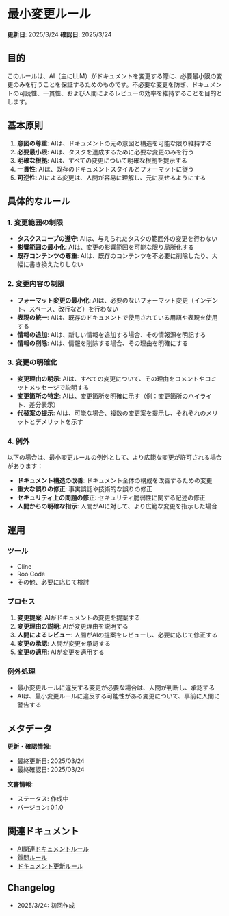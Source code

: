 # 最小変更ルール

**更新日**: 2025/3/24
**確認日**: 2025/3/24

## 目的

このルールは、AI（主にLLM）がドキュメントを変更する際に、必要最小限の変更のみを行うことを保証するためのものです。不必要な変更を防ぎ、ドキュメントの可読性、一貫性、および人間によるレビューの効率を維持することを目的とします。

## 基本原則

1. **意図の尊重**: AIは、ドキュメントの元の意図と構造を可能な限り維持する
2. **必要最小限**: AIは、タスクを達成するために必要な変更のみを行う
3. **明確な根拠**: AIは、すべての変更について明確な根拠を提示する
4. **一貫性**: AIは、既存のドキュメントスタイルとフォーマットに従う
5. **可逆性**: AIによる変更は、人間が容易に理解し、元に戻せるようにする

## 具体的なルール

### 1. 変更範囲の制限

- **タスクスコープの遵守**: AIは、与えられたタスクの範囲外の変更を行わない
- **影響範囲の最小化**: AIは、変更の影響範囲を可能な限り局所化する
- **既存コンテンツの尊重**: AIは、既存のコンテンツを不必要に削除したり、大幅に書き換えたりしない

### 2. 変更内容の制限

- **フォーマット変更の最小化**: AIは、必要のないフォーマット変更（インデント、スペース、改行など）を行わない
- **表現の統一**: AIは、既存のドキュメントで使用されている用語や表現を使用する
- **情報の追加**: AIは、新しい情報を追加する場合、その情報源を明記する
- **情報の削除**: AIは、情報を削除する場合、その理由を明確にする

### 3. 変更の明確化

- **変更理由の明示**: AIは、すべての変更について、その理由をコメントやコミットメッセージで説明する
- **変更箇所の特定**: AIは、変更箇所を明確に示す（例：変更箇所のハイライト、差分表示）
- **代替案の提示**: AIは、可能な場合、複数の変更案を提示し、それぞれのメリットとデメリットを示す

### 4. 例外

以下の場合は、最小変更ルールの例外として、より広範な変更が許可される場合があります：

- **ドキュメント構造の改善**: ドキュメント全体の構成を改善するための変更
- **重大な誤りの修正**: 事実誤認や技術的な誤りの修正
- **セキュリティ上の問題の修正**: セキュリティ脆弱性に関する記述の修正
- **人間からの明確な指示**: 人間がAIに対して、より広範な変更を指示した場合

## 運用

### ツール

- Cline
- Roo Code
- その他、必要に応じて検討

### プロセス

1. **変更提案**: AIがドキュメントの変更を提案する
2. **変更理由の説明**: AIが変更理由を説明する
3. **人間によるレビュー**: 人間がAIの提案をレビューし、必要に応じて修正する
4. **変更の承認**: 人間が変更を承認する
5. **変更の適用**: AIが変更を適用する

### 例外処理

- 最小変更ルールに違反する変更が必要な場合は、人間が判断し、承認する
- AIは、最小変更ルールに違反する可能性がある変更について、事前に人間に警告する

## メタデータ

**更新・確認情報**:
- 最終更新日: 2025/03/24
- 最終確認日: 2025/03/24

**文書情報**:
- ステータス: 作成中
- バージョン: 0.1.0

## 関連ドキュメント

- [AI関連ドキュメントルール](./README.md)
- [質問ルール](./ask.md)
- [ドキュメント更新ルール](./maintenance.md)

## Changelog

- 2025/3/24: 初回作成